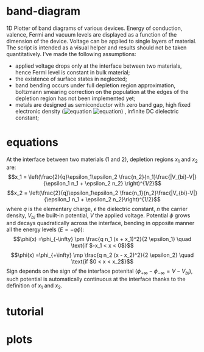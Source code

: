 # band-diagram

1D Plotter of band diagrams of various devices. Energy of conduction, valence, Fermi and vacuum levels are displayed as a function of the dimension of the device.
Voltage can be applied to single layers of material. The script is intended as a visual helper and results should not be taken quantitatively. I've made the following assumptions:
- applied voltage drops only at the interface between two materials, hence Fermi level is constant in bulk material;
- the existence of surface states in neglected;
- band bending occurs under full depletion region approximation, boltzmann smearing correction on the population at the edges of the depletion region
has not been implemented yet;
- metals are designed as semiconductor with zero band gap, high fixed electronic density (![equation](https://latex.codecogs.com/svg.image?\inline&space;10^{23}) ![equation](https://latex.codecogs.com/svg.image?\inline&space;\text{cm}^{-3}))
, infinite DC dielectric constant;

# equations
At the interface between two materials (1 and 2), depletion regions $x_1$ and $x_2$ are:
$$x_1 = \left(\frac{2}{q}\epsilon_1\epsilon_2 \frac{n_2}{n_1}\frac{|V_{bi}-V|}{\epsilon_1 n_1 + \epsilon_2 n_2} \right)^{1/2}$$ $$x_2 = \left(\frac{2}{q}\epsilon_1\epsilon_2 \frac{n_1}{n_2}\frac{|V_{bi}-V|}{\epsilon_1 n_1 + \epsilon_2 n_2}\right)^{1/2}$$
where $q$ is the elementary charge, $\epsilon$ the dielectric constant, $n$ the carrier density, $V_{bi}$ the built-in potential, $V$ the applied voltage.
Potential $\phi$ grows and decays quadratically across the interface, bending in opposite manner all the energy levels ($E=-q \phi$):
$$\phi(x) =\phi_{-\infty} \pm \frac{q n_1 (x + x_1)^2}{2 \epsilon_1} \quad \text{if $-x_1 < x < 0$}$$ 
$$\phi(x) =\phi_{+\infty} \mp \frac{q n_2 (x - x_2)^2}{2 \epsilon_2} \quad \text{if $0 < x < x_2$}$$
Sign depends on the sign of the interface potenital ($\phi_{+\infty} - \phi_{-\infty} = V - V_{bi})$, such potential is automatically continuous at the interface thanks to the definition of $x_1$ and $x_2$.
# tutorial


# plots



